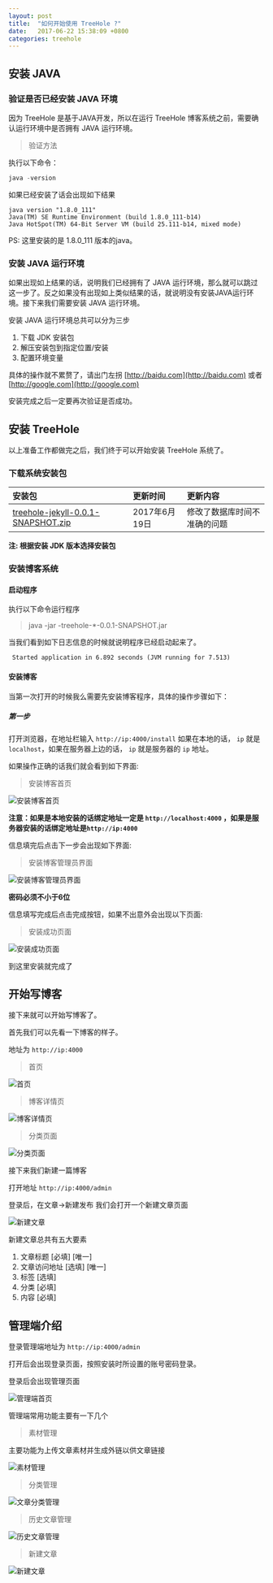 ```yaml
---
layout: post
title:  "如何开始使用 TreeHole ?"
date:   2017-06-22 15:38:09 +0800
categories: treehole
---
```


## 安装 JAVA

### 验证是否已经安装 JAVA 环境
因为 TreeHole 是基于JAVA开发，所以在运行 TreeHole 博客系统之前，需要确认运行环境中是否拥有 JAVA 运行环境。

> 验证方法

执行以下命令：

```java
java -version
```

如果已经安装了话会出现如下结果

```
java version "1.8.0_111"
Java(TM) SE Runtime Environment (build 1.8.0_111-b14)
Java HotSpot(TM) 64-Bit Server VM (build 25.111-b14, mixed mode)
```

PS: 这里安装的是 1.8.0_111 版本的java。

### 安装 JAVA 运行环境

如果出现如上结果的话，说明我们已经拥有了 JAVA 运行环境，那么就可以跳过这一步了。反之如果没有出现如上类似结果的话，就说明没有安装JAVA运行环境。接下来我们需要安装 JAVA 运行环境。

安装 JAVA 运行环境总共可以分为三步
1. 下载 JDK 安装包
2. 解压安装包到指定位置/安装
3. 配置环境变量

具体的操作就不累赘了，请出门左拐 [http://baidu.com](http://baidu.com) 或者 [http://google.com](http://google.com)

安装完成之后一定要再次验证是否成功。

## 安装 TreeHole

以上准备工作都做完之后，我们终于可以开始安装 TreeHole 系统了。

### 下载系统安装包

|安装包|更新时间|更新内容|
|:-|:-|:-|
|[treehole-jekyll-0.0.1-SNAPSHOT.zip](http://orgr5bpmh.bkt.clouddn.com//jekyll/1/treehole-jekyll-0.0.1-SNAPSHOT.zip)|2017年6月19日|修改了数据库时间不准确的问题|

**注: 根据安装 JDK 版本选择安装包**

### 安装博客系统

#### 启动程序

执行以下命令运行程序

> java -jar -treehole-*-0.0.1-SNAPSHOT.jar

当我们看到如下日志信息的时候就说明程序已经启动起来了。
 
~~~
 Started application in 6.892 seconds (JVM running for 7.513)
~~~

#### 安装博客

当第一次打开的时候我么需要先安装博客程序，具体的操作步骤如下：
##### 第一步
打开浏览器，在地址栏输入 `http://ip:4000/install` 
如果在本地的话， `ip` 就是 `localhost`，如果在服务器上边的话， `ip` 就是服务器的 `ip` 地址。

如果操作正确的话我们就会看到如下界面:

> 安装博客首页

![安装博客首页](http://blog.zhangyingwei.com/files/fdeab634-207b-48d9-8e9d-07c04e87fe35)

**注意：如果是本地安装的话绑定地址一定是 `http://localhost:4000` ，如果是服务器安装的话绑定地址是`http://ip:4000`**

信息填完后点击下一步会出现如下界面:

> 安装博客管理员界面

![安装博客管理员界面](http://blog.zhangyingwei.com/files/fc7e5442-56e5-417d-b59a-ad367358ce18)

**密码必须不小于6位**

信息填写完成后点击完成按钮，如果不出意外会出现以下页面:

> 安装成功页面

![安装成功页面](http://blog.zhangyingwei.com/files/daee1936-c2cb-48c7-ba76-99e4ccc1af8b)

到这里安装就完成了

## 开始写博客

接下来就可以开始写博客了。 

首先我们可以先看一下博客的样子。

地址为 `http://ip:4000`

> 首页

![首页](http://orgr5bpmh.bkt.clouddn.com//img/QQ%E6%88%AA%E5%9B%BE20170623114349.jpg)

> 博客详情页

![博客详情页](http://orgr5bpmh.bkt.clouddn.com//img/QQ%E6%88%AA%E5%9B%BE20170623114842.jpg)

> 分类页面

![分类页面](http://orgr5bpmh.bkt.clouddn.com//img/QQ%E6%88%AA%E5%9B%BE20170623114917.jpg)

接下来我们新建一篇博客

打开地址 `http://ip:4000/admin`

登录后，在文章->新建发布 我们会打开一个新建文章页面 

![新建文章](http://orgr5bpmh.bkt.clouddn.com//img/admin/adminnew.jpg)

新建文章总共有五大要素

1. 文章标题 [必填] [唯一]
2. 文章访问地址 [选填] [唯一]
3. 标签 [选填]
4. 分类 [必填]
5. 内容 [必填]



## 管理端介绍

登录管理端地址为 `http://ip:4000/admin`

打开后会出现登录页面，按照安装时所设置的账号密码登录。

登录后会出现管理页面

![管理端首页](http://orgr5bpmh.bkt.clouddn.com//img/admin/daminQQ%E6%88%AA%E5%9B%BE20170623134902.jpg)

管理端常用功能主要有一下几个

> 素材管理

主要功能为上传文章素材并生成外链以供文章链接

![素材管理](http://orgr5bpmh.bkt.clouddn.com//img/admin/adminfile.jpg)

> 分类管理

![文章分类管理](http://orgr5bpmh.bkt.clouddn.com//img/admin/adminkind.jpg)

> 历史文章管理

![历史文章管理](http://orgr5bpmh.bkt.clouddn.com//img/admin/adminhis.jpg)

> 新建文章

![新建文章](http://orgr5bpmh.bkt.clouddn.com//img/admin/adminnew.jpg)
